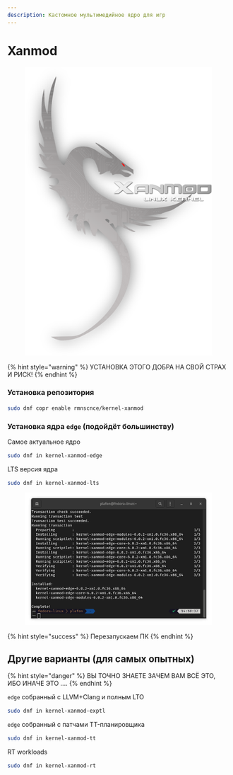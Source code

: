 ```yaml
---
description: Кастомное мультимедийное ядро для игр
---
```


# Xanmod

<figure><img src="../../.gitbook/assets/xmk.png" alt=""><figcaption></figcaption></figure>

{% hint style="warning" %}
УСТАНОВКА ЭТОГО ДОБРА НА СВОЙ СТРАХ И РИСК!
{% endhint %}

### Установка репозитория

```bash
sudo dnf copr enable rmnscnce/kernel-xanmod
```

### Установка ядра `edge` (подойдёт большинству)

Самое актуальное ядро

```bash
sudo dnf in kernel-xanmod-edge
```

LTS версия ядра

```bash
sudo dnf in kernel-xanmod-lts
```

<figure><img src="../../.gitbook/assets/Снимок экрана от 2022-11-11 15-07-48.png" alt=""><figcaption></figcaption></figure>

{% hint style="success" %}
Перезапускаем ПК
{% endhint %}













## Другие варианты (для самых опытных)

{% hint style="danger" %}
ВЫ ТОЧНО ЗНАЕТЕ ЗАЧЕМ ВАМ ВСЁ ЭТО, ИБО ИНАЧЕ ЭТО ....&#x20;
{% endhint %}

`edge` собранный с LLVM+Clang и полным LTO

```bash
sudo dnf in kernel-xanmod-exptl
```

`edge` собранный с патчами TT-планировщика

```bash
sudo dnf in kernel-xanmod-tt
```

RT workloads

```bash
sudo dnf in kernel-xanmod-rt
```
